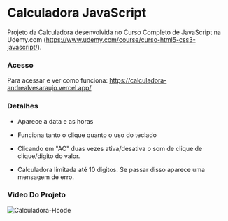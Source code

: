 # Calculadora JavaScript

Projeto da Calculadora desenvolvida no Curso Completo de JavaScript na Udemy.com
(https://www.udemy.com/course/curso-html5-css3-javascript/).

### Acesso

Para acessar e ver como funciona: https://calculadora-andrealvesaraujo.vercel.app/

### Detalhes

- Aparece a data e as horas

- Funciona tanto o clique quanto o uso do teclado

- Clicando em "AC" duas vezes ativa/desativa o som de clique de clique/digito do valor.

- Calculadora limitada até 10 digitos. Se passar disso aparece uma mensagem de erro.

### Video Do Projeto

![Calculadora-Hcode](https://user-images.githubusercontent.com/18336972/112408600-dcd93d00-8cf6-11eb-9d8c-03f7a7b3bd5c.gif)

